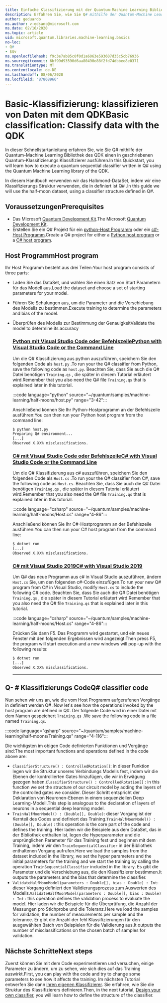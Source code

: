 ```yaml
---
title: Einfache Klassifizierung mit der Quantum-Machine Learning Bibliothek
description: Erfahren Sie, wie Sie Q# mithilfe der Quantum-Machine Learning Bibliothek von Microsoft QDK einen in geschriebenen Quantum-Klassifizierungs Klassifizierer ausführen.
author: geduardo
ms.author: v-edsanc@microsoft.com
ms.date: 02/16/2020
ms.topic: article
uid: microsoft.quantum.libraries.machine-learning.basics
no-loc:
- Q#
- $$v
ms.openlocfilehash: f9c3e7ab85c0f0d1a6063e593607d35c5cb76936
ms.sourcegitcommit: 6bf99d93590d6aa80490e88f2fd74dbbee8e0371
ms.translationtype: MT
ms.contentlocale: de-DE
ms.lasthandoff: 08/06/2020
ms.locfileid: "87868966"
---
```

# <a name="basic-classification-classify-data-with-the-qdk"></a><span data-ttu-id="ba456-103">Basic-Klassifizierung: klassifizieren von Daten mit dem QDK</span><span class="sxs-lookup"><span data-stu-id="ba456-103">Basic classification: Classify data with the QDK</span></span>

<span data-ttu-id="ba456-104">In dieser Schnellstartanleitung erfahren Sie, wie Sie Q# mithilfe der Quantum-Machine Learning Bibliothek des QDK einen in geschriebenen Quantum-Klassifizierungs Klassifizierer ausführen.</span><span class="sxs-lookup"><span data-stu-id="ba456-104">In this Quickstart, you will learn how to execute a quantum sequential classifier written in Q# using the Quantum Machine Learning library of the QDK.</span></span> 

<span data-ttu-id="ba456-105">In diesem Handbuch verwenden wir das Halbmond-DataSet, indem wir eine Klassifizierungs Struktur verwenden, die in definiert ist Q# .</span><span class="sxs-lookup"><span data-stu-id="ba456-105">In this guide we will use the half-moon dataset, using a classifier structure defined in Q#.</span></span>

## <a name="prerequisites"></a><span data-ttu-id="ba456-106">Voraussetzungen</span><span class="sxs-lookup"><span data-stu-id="ba456-106">Prerequisites</span></span>

- <span data-ttu-id="ba456-107">Das Microsoft [Quantum Development Kit](xref:microsoft.quantum.install).</span><span class="sxs-lookup"><span data-stu-id="ba456-107">The Microsoft [Quantum Development Kit](xref:microsoft.quantum.install).</span></span>
- <span data-ttu-id="ba456-108">Erstellen Sie ein Q# Projekt für ein [python-Host Programm](xref:microsoft.quantum.install.python) oder ein [c#-Host Programm](xref:microsoft.quantum.install.cs).</span><span class="sxs-lookup"><span data-stu-id="ba456-108">Create a Q# project for either a [Python host program](xref:microsoft.quantum.install.python) or a [C# host program](xref:microsoft.quantum.install.cs).</span></span>

## <a name="host-program"></a><span data-ttu-id="ba456-109">Host Programm</span><span class="sxs-lookup"><span data-stu-id="ba456-109">Host program</span></span>

<span data-ttu-id="ba456-110">Ihr Host Programm besteht aus drei Teilen:</span><span class="sxs-lookup"><span data-stu-id="ba456-110">Your host program consists of three parts:</span></span>

- <span data-ttu-id="ba456-111">Laden Sie das DataSet, und wählen Sie einen Satz von Start Parametern für das Modell aus.</span><span class="sxs-lookup"><span data-stu-id="ba456-111">Load the dataset and choose a set of starting parameters for your model.</span></span>
- <span data-ttu-id="ba456-112">Führen Sie Schulungen aus, um die Parameter und die Verschiebung des Modells zu bestimmen.</span><span class="sxs-lookup"><span data-stu-id="ba456-112">Execute training to determine the parameters and bias of the model.</span></span>
- <span data-ttu-id="ba456-113">Überprüfen des Modells zur Bestimmung der Genauigkeit</span><span class="sxs-lookup"><span data-stu-id="ba456-113">Validate the model to determine its accuracy</span></span>

    ### <a name="python-with-visual-studio-code-or-the-command-line"></a>[<span data-ttu-id="ba456-114">Python mit Visual Studio Code oder Befehlszeile</span><span class="sxs-lookup"><span data-stu-id="ba456-114">Python with Visual Studio Code or the Command Line</span></span>](#tab/tabid-python)

    <span data-ttu-id="ba456-115">Um die Q# Klassifizierung aus python auszuführen, speichern Sie den folgenden Code als `host.py` .</span><span class="sxs-lookup"><span data-stu-id="ba456-115">To run your the Q# classifier from Python, save the following code as `host.py`.</span></span> <span data-ttu-id="ba456-116">Beachten Sie, dass Sie auch die Q# Datei benötigen `Training.qs` , die später in diesem Tutorial erläutert wird.</span><span class="sxs-lookup"><span data-stu-id="ba456-116">Remember that you also need the Q# file `Training.qs` that is explained later in this tutorial.</span></span>

    :::code language="python" source="~/quantum/samples/machine-learning/half-moons/host.py" range="3-42":::

    <span data-ttu-id="ba456-117">Anschließend können Sie Ihr Python-Hostprogramm an der Befehlszeile ausführen:</span><span class="sxs-lookup"><span data-stu-id="ba456-117">You can then run your Python host program from the command line:</span></span>

    ```bash
    $ python host.py
    Preparing Q# environment...
    [...]
    Observed X.XX% misclassifications.
    ```

    ### <a name="c-with-visual-studio-code-or-the-command-line"></a>[<span data-ttu-id="ba456-118">C# mit Visual Studio Code oder Befehlszeile</span><span class="sxs-lookup"><span data-stu-id="ba456-118">C# with Visual Studio Code or the Command Line</span></span>](#tab/tabid-csharp)

    <span data-ttu-id="ba456-119">Um die Q# Klassifizierung aus c# auszuführen, speichern Sie den folgenden Code als `Host.cs` .</span><span class="sxs-lookup"><span data-stu-id="ba456-119">To run your the Q# classifier from C#, save the following code as `Host.cs`.</span></span> <span data-ttu-id="ba456-120">Beachten Sie, dass Sie auch die Q# Datei benötigen `Training.qs` , die später in diesem Tutorial erläutert wird.</span><span class="sxs-lookup"><span data-stu-id="ba456-120">Remember that you also need the Q# file `Training.qs` that is explained later in this tutorial.</span></span>

    :::code language="csharp" source="~/quantum/samples/machine-learning/half-moons/Host.cs" range="4-86":::

    <span data-ttu-id="ba456-121">Anschließend können Sie Ihr C#-Hostprogramm an der Befehlszeile ausführen:</span><span class="sxs-lookup"><span data-stu-id="ba456-121">You can then run your C# host program from the command line:</span></span>

    ```bash
    $ dotnet run
    [...]
    Observed X.XX% misclassifications.
    ```

    ### <a name="c-with-visual-studio-2019"></a>[<span data-ttu-id="ba456-122">C# mit Visual Studio 2019</span><span class="sxs-lookup"><span data-stu-id="ba456-122">C# with Visual Studio 2019</span></span>](#tab/tabid-vs2019)

    <span data-ttu-id="ba456-123">Um Q# das neue Programm aus c# in Visual Studio auszuführen, ändern `Host.cs` Sie, um den folgenden c#-Code einzufügen.</span><span class="sxs-lookup"><span data-stu-id="ba456-123">To run your new Q# program from C# in Visual Studio, modify `Host.cs` to include the following C# code.</span></span> <span data-ttu-id="ba456-124">Beachten Sie, dass Sie auch die Q# Datei benötigen `Training.qs` , die später in diesem Tutorial erläutert wird.</span><span class="sxs-lookup"><span data-stu-id="ba456-124">Remember that you also need the Q# file `Training.qs` that is explained later in this tutorial.</span></span>

    :::code language="csharp" source="~/quantum/samples/machine-learning/half-moons/Host.cs" range="4-86":::

    <span data-ttu-id="ba456-125">Drücken Sie dann F5. Das Programm wird gestartet, und ein neues Fenster mit den folgenden Ergebnissen wird angezeigt:</span><span class="sxs-lookup"><span data-stu-id="ba456-125">Then press F5, the program will start execution and a new windows will pop-up with the following results:</span></span> 

    ```bash
    $ dotnet run
    [...]
    Observed X.XX% misclassifications.
    ```
    ***

## <a name="q-classifier-code"></a><span data-ttu-id="ba456-126">Q- \# Klassifizierungs Code</span><span class="sxs-lookup"><span data-stu-id="ba456-126">Q\# classifier code</span></span>

<span data-ttu-id="ba456-127">Nun sehen wir uns an, wie die vom Host Programm aufgerufenen Vorgänge in definiert werden Q# .</span><span class="sxs-lookup"><span data-stu-id="ba456-127">Now let's see how the operations invoked by the host program are defined in Q#.</span></span>
<span data-ttu-id="ba456-128">Der folgende Code wird in einer Datei mit dem Namen gespeichert `Training.qs` .</span><span class="sxs-lookup"><span data-stu-id="ba456-128">We save the following code in a file named `Training.qs`.</span></span>

:::code language="qsharp" source="~/quantum/samples/machine-learning/half-moons/Training.qs" range="4-116":::

<span data-ttu-id="ba456-129">Die wichtigsten im obigen Code definierten Funktionen und Vorgänge sind:</span><span class="sxs-lookup"><span data-stu-id="ba456-129">The most important functions and operations defined in the code above are:</span></span>

- <span data-ttu-id="ba456-130">`ClassifierStructure() : ControlledRotation[]`: in dieser Funktion legen wir die Struktur unseres Verbindungs Modells fest, indem wir die Ebenen der kontrollierten Gates hinzufügen, die wir in Erwägung gezogen haben.</span><span class="sxs-lookup"><span data-stu-id="ba456-130">`ClassifierStructure() : ControlledRotation[]` : in this function we set the structure of our circuit model by adding the layers of the controlled gates we consider.</span></span> <span data-ttu-id="ba456-131">Dieser Schritt entspricht der Deklaration von Neuronen-Ebenen in einem sequenziellen Deep Learning-Modell.</span><span class="sxs-lookup"><span data-stu-id="ba456-131">This step is analogous to the declaration of layers of neurons in a sequential deep learning model.</span></span>
- <span data-ttu-id="ba456-132">`TrainHalfMoonModel() : (Double[], Double)`: dieser Vorgang ist der Kernteil des Codes und definiert das Training.</span><span class="sxs-lookup"><span data-stu-id="ba456-132">`TrainHalfMoonModel() : (Double[], Double)` : this operation is the core part of the code and defines the training.</span></span> <span data-ttu-id="ba456-133">Hier laden wir die Beispiele aus dem DataSet, das in der Bibliothek enthalten ist, legen die Hyperparameter und die ursprünglichen Parameter für das Training fest und beginnen mit dem Training, indem wir den `TrainSequentialClassifier` in der Bibliothek enthaltenen Vorgang aufrufen.</span><span class="sxs-lookup"><span data-stu-id="ba456-133">Here we load the samples from the dataset included in the library, we set the hyper parameters and the initial parameters for the training and we start the training by calling the operation `TrainSequentialClassifier` included in the library.</span></span> <span data-ttu-id="ba456-134">Es gibt die Parameter und die Verschiebung aus, die den Klassifizierer bestimmen.</span><span class="sxs-lookup"><span data-stu-id="ba456-134">It outputs the parameters and the bias that determine the classifier.</span></span>
- <span data-ttu-id="ba456-135">`ValidateHalfMoonModel(parameters : Double[], bias : Double) : Int`: dieser Vorgang definiert den Validierungsprozess zum Auswerten des Modells.</span><span class="sxs-lookup"><span data-stu-id="ba456-135">`ValidateHalfMoonModel(parameters : Double[], bias : Double) : Int` : this operation defines the validation process to evaluate the model.</span></span> <span data-ttu-id="ba456-136">Hier laden wir die Beispiele für die Überprüfung, die Anzahl der Messungen pro Stichprobe und die Toleranz.</span><span class="sxs-lookup"><span data-stu-id="ba456-136">Here we load the samples for validation, the number of measurements per sample and the tolerance.</span></span> <span data-ttu-id="ba456-137">Er gibt die Anzahl der fehl Klassifizierungen für den ausgewählten Batch von Beispielen für die Validierung aus.</span><span class="sxs-lookup"><span data-stu-id="ba456-137">It outputs the number of misclassifications on the chosen batch of samples for validation.</span></span>

## <a name="next-steps"></a><span data-ttu-id="ba456-138">Nächste Schritte</span><span class="sxs-lookup"><span data-stu-id="ba456-138">Next steps</span></span>

<span data-ttu-id="ba456-139">Zuerst können Sie mit dem Code experimentieren und versuchen, einige Parameter zu ändern, um zu sehen, wie sich dies auf das Training auswirkt.</span><span class="sxs-lookup"><span data-stu-id="ba456-139">First, you can play with the code and try to change some parameters to see how it affects the training.</span></span> <span data-ttu-id="ba456-140">Im nächsten Tutorial entwerfen Sie dann [ihren eigenen Klassifizierer](xref:microsoft.quantum.libraries.machine-learning.design). Sie erfahren, wie Sie die Struktur des Klassifizierers definieren.</span><span class="sxs-lookup"><span data-stu-id="ba456-140">Then, in the next tutorial, [Design your own classifier](xref:microsoft.quantum.libraries.machine-learning.design),  you will learn how to define the structure of the classifier.</span></span>
